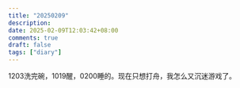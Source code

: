 ```yaml
---
title: "20250209"
description: 
date: 2025-02-09T12:03:42+08:00
comments: true
draft: false
tags: ["diary"]
---
```

1203洗完碗，1019醒，0200睡的。现在只想打舟，我怎么又沉迷游戏了。